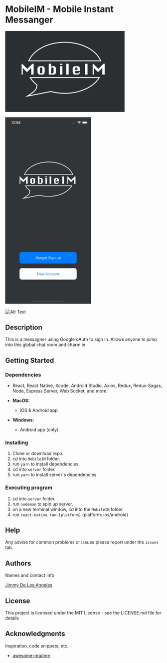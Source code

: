 # MobileIM - Mobile Instant Messanger
![Logo](./App/Assets/Images/dark_logo.png)

<img src="./App/Assets/Images/splash_screen.png" alt="alt text" width="275" height="whatever"/>

![Alt Text](https://media.giphy.com/media/ME4WrYg4CRKwHUfjyA/giphy.gif)



## Description

This is a messagner using Google oAuth to sign in. Allows anyone to jump into this global chat room and charm in.

## Getting Started

### Dependencies
* React, React Native, Xcode, Android Studio, Axios, Redux, Redux-Sagas, Node, Express Server, Web Socket, and more.

* __MacOS:__ 
  * iOS & Android app
* __Windows:__ 
  * Android app (only)

### Installing

1. Clone or download repo.
2. cd into `MobileIM` folder.
3. run `yarn` to install dependencies.
4. cd into `server` folder.
5. run `yarn` to install server's dependencies.

### Executing program

1. cd into `server` folder.
2. run `nodemon` to spin up server.
3. on a new terminal window, cd into the `MobileIM` folder.
4. run `react-native run-[platform]` (platform: ios/android)

## Help

Any advise for common problems or issues please report under the `issues` tab.


## Authors

Names and contact info

[Jimmy De Los Angeles](https://www.linkedin.com/in/jimmydla/)


## License

This project is licensed under the MIT License - see the LICENSE.md file for details

## Acknowledgments

Inspiration, code snippets, etc.
* [awesome-readme](https://github.com/matiassingers/awesome-readme)